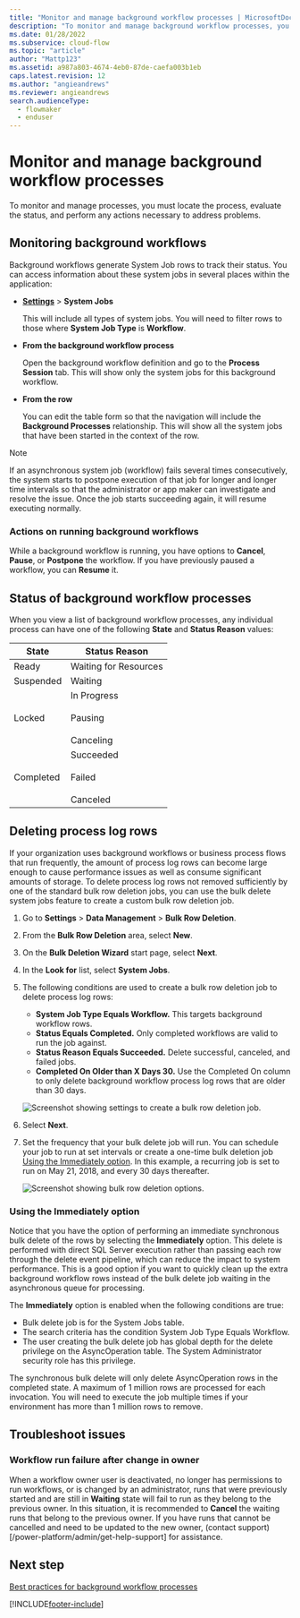 ```yaml
---
title: "Monitor and manage background workflow processes | MicrosoftDocs"
description: "To monitor and manage background workflow processes, you must locate the process, evaluate the status, and perform any actions necessary to address problems."
ms.date: 01/28/2022
ms.subservice: cloud-flow
ms.topic: "article"
author: "Mattp123"
ms.assetid: a987a803-4674-4eb0-87de-caefa003b1eb
caps.latest.revision: 12
ms.author: "angieandrews"
ms.reviewer: angieandrews
search.audienceType: 
  - flowmaker
  - enduser
---
```

# Monitor and manage background workflow processes


To monitor and manage processes, you must locate the process, evaluate the status, and perform any actions necessary to address problems.  
  
<a name="BKMK_MonitorAsyncWorkflows"></a>   
## Monitoring background workflows  
Background workflows generate System Job rows to track their status. You can access information about these system jobs in several places within the application:  
  
- **[Settings](/powerapps/maker/model-driven-apps/advanced-navigation#settings)** > **System Jobs**  

  This will include all types of system jobs. You will need to filter rows to those where **System Job Type** is **Workflow**.  
  
- **From the background workflow process**  

  Open the background workflow definition and go to the **Process Session** tab. This will show only the system jobs for this background workflow.  
  
- **From the row**  

  You can edit the table form so that the navigation will include the **Background Processes** relationship. This will show all the system jobs that have been started in the context of the row.  
  
> [!NOTE]
> If an asynchronous system job (workflow) fails several times consecutively, the system starts to postpone execution of that job for longer and longer time intervals so that the administrator or app maker can investigate and resolve the issue. Once the job starts succeeding again, it will resume executing normally.  
  
<a name="BKMK_ActionsOnRunningWorkflows"></a>   
### Actions on running background workflows  
While a background workflow is running, you have options to **Cancel**, **Pause**, or **Postpone** the workflow. If you have previously paused a workflow, you can **Resume** it.  
  
<a name="BKMK_StatusOfWorkflowProcesses"></a>   
## Status of background workflow processes  
When you view a list of background workflow processes, any individual process can have one of the following **State** and **Status Reason** values:  
  
|State|Status Reason|  
|-----------|-------------------|  
|Ready|Waiting for Resources|  
|Suspended|Waiting|  
|Locked|In Progress<br /><br /> Pausing<br /><br /> Canceling|  
|Completed|Succeeded<br /><br /> Failed<br /><br /> Canceled|  

## Deleting process log rows

If your organization uses background workflows or business process flows that run frequently, the amount of process log rows can become large enough to cause performance issues as well as consume significant amounts of storage. To delete process log rows not removed sufficiently by one of the standard bulk row deletion jobs, you can use the bulk delete system jobs feature to create a custom bulk row deletion job.

1. Go to **Settings** > **Data Management** > **Bulk Row Deletion**.
2. From the **Bulk Row Deletion** area, select **New**. 
3. On the **Bulk Deletion Wizard** start page, select **Next**.
4. In the **Look for** list, select **System Jobs**.
5. The following conditions are used to create a bulk row deletion job to delete process log rows: 
   - **System Job Type Equals Workflow.** This targets background workflow rows. 
   - **Status Equals Completed.** Only completed workflows are valid to run the job against.
   - **Status Reason Equals Succeeded.** Delete successful, canceled, and failed jobs.
   - **Completed On Older than X Days 30.** Use the Completed On column to only delete background workflow process log rows that are older than 30 days.

   ![Screenshot showing settings to create a bulk row deletion job.](media/custom-bulk-record-deletion.png)
 
6. Select **Next**.
7. Set the frequency that your bulk delete job will run. You can schedule your job to run at set intervals or create a one-time bulk deletion job [Using the Immediately option](#using-the-immediately-option). In this example, a recurring job is set to run on May 21, 2018, and every 30 days thereafter. 

   ![Screenshot showing bulk row deletion options.](media/custom-bulk-record-delete-options.png)

### Using the Immediately option

Notice that you have the option of performing an immediate synchronous bulk delete of the rows by selecting the **Immediately** option. This delete is performed with direct SQL Server execution rather than passing each row through the delete event pipeline, which can reduce the impact to system performance. This is a good option if you want to quickly clean up the extra background workflow rows instead of the bulk delete job waiting in the asynchronous queue for processing. 

The **Immediately** option is enabled when the following conditions are true: 
- Bulk delete job is for the System Jobs table.
- The search criteria has the condition System Job Type Equals Workflow. 
- The user creating the bulk delete job has global depth for the delete privilege on the AsyncOperation table. The System Administrator security role has this privilege.  

The synchronous bulk delete will only delete AsyncOperation rows in the completed state. A maximum of 1 million rows are processed for each invocation. You will need to execute the job multiple times if your environment has more than 1 million rows to remove.  

## Troubleshoot issues

### Workflow run failure after change in owner

When a workflow owner user is deactivated, no longer has permissions to run workflows, or is changed by an administrator, runs that were previously started and are still in **Waiting** state will fail to run as they belong to the previous owner. In this situation, it is recommended to **Cancel** the waiting runs that belong to the previous owner. If you have runs that cannot be cancelled and need to be updated to the new owner, (contact support)[/power-platform/admin/get-help-support] for assistance.

## Next step   
[Best practices for background workflow processes](best-practices-workflow-processes.md) <br />



[!INCLUDE[footer-include](includes/footer-banner.md)]
